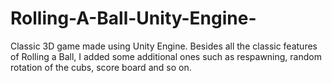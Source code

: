 # Rolling-A-Ball-Unity-Engine-
Classic 3D game made using Unity Engine. Besides all the classic features of Rolling a Ball, I added some additional ones such as respawning, random rotation of the cubs, score board and so on.
